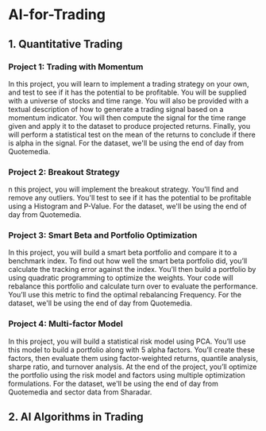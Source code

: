 # AI-for-Trading


## 1. Quantitative Trading

### Project 1: Trading with Momentum
In this project, you will learn to implement a trading strategy on your own, and test to see if it has the potential to be profitable. You will be supplied with a universe of stocks and time range. You will also be provided with a textual description of how to generate a trading signal based on a momentum indicator. You will then compute the signal for the time range given and apply it to the dataset to produce projected returns. Finally, you will perform a statistical test on the mean of the returns to conclude if there is alpha in the signal. For the dataset, we'll be using the end of day from Quotemedia.

### Project 2: Breakout Strategy 
n this project, you will implement the breakout strategy. You'll find and remove any outliers. You'll test to see if it has the potential to be profitable using a Histogram and P-Value. For the dataset, we'll be using the end of day from Quotemedia.

### Project 3: Smart Beta and Portfolio Optimization
In this project, you will build a smart beta portfolio and compare it to a benchmark index. To find out how well the smart beta portfolio did, you’ll calculate the tracking error against the index. You’ll then build a portfolio by using quadratic programming to optimize the weights. Your code will rebalance this portfolio and calculate turn over to evaluate the performance. You’ll use this metric to find the optimal rebalancing Frequency. For the dataset, we'll be using the end of day from Quotemedia.

### Project 4: Multi-factor Model
In this project, you will build a statistical risk model using PCA. You’ll use this model to build a portfolio along with 5 alpha factors. You’ll create these factors, then evaluate them using factor-weighted returns, quantile analysis, sharpe ratio, and turnover analysis. At the end of the project, you’ll optimize the portfolio using the risk model and factors using multiple optimization formulations. For the dataset, we'll be using the end of day from Quotemedia and sector data from Sharadar.


## 2. AI Algorithms in Trading

